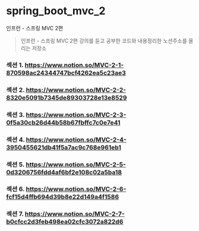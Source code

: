 # spring_boot_mvc_2

인프런 - 스프링 MVC 2편

> 인프런 - 스프링 MVC 2편 강의를 듣고 공부한 코드와 내용정리한 노션주소를 올리는 저장소

### 섹션 1. https://www.notion.so/MVC-2-1-870598ac24344747bcf4262ea5c23ae3

### 섹션 2. https://www.notion.so/MVC-2-2-8320e5091b7345de89303728e13e8529

### 섹션 3. https://www.notion.so/MVC-2-3-0f5a30cb26d44b58b67fbffc7c0e7e41

### 섹션 4. https://www.notion.so/MVC-2-4-3950455621db41f5a7ac9c768e961eb1

### 섹션 5. https://www.notion.so/MVC-2-5-0d3206756fdd4af6bf2e108c02a5ba18

### 섹션 6. https://www.notion.so/MVC-2-6-fcf15d4ffb694d39b8e22d149a4f1586

### 섹션 7. https://www.notion.so/MVC-2-7-b0cfcc2d3feb498ea02cfc3072a822d6
